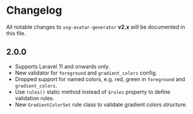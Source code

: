 # Changelog

All notable changes to `svg-avatar-generator` **v2.x** will be documented in this file.

## 2.0.0

- Supports Laravel 11 and onwards only.
- New validator for `foreground` and `gradient_colors` config.
- Dropped support for named colors, e.g. red, green in `foreground` and `gradient_colors`.
- Use `rules()` static method instead of `$rules` property to define validation rules.
- New `GradientColorSet` rule class to validate gradient colors structure.
